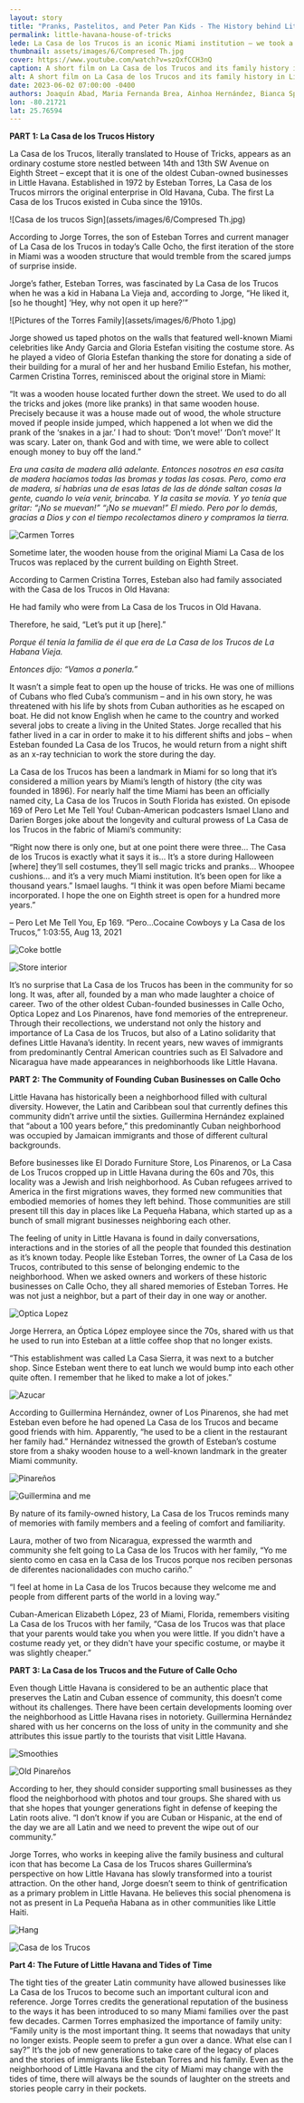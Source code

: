 ```yaml
---
layout: story
title: "Pranks, Pastelitos, and Peter Pan Kids - The History behind Little Havana’s House of Tricks"
permalink: little-havana-house-of-tricks
lede: La Casa de los Trucos is an iconic Miami institution – we took a look at its intergenerational history and discovered the ways it contributed to Little Havana as we know it today.
thumbnail: assets/images/6/Compresed Th.jpg
cover: https://www.youtube.com/watch?v=szQxfCCH3nQ
caption: A short film on La Casa de los Trucos and its family history in Little Havana
alt: A short film on La Casa de los Trucos and its family history in Little Havana
date: 2023-06-02 07:00:00 -0400
authors: Joaquín Abad, Maria Fernanda Brea, Ainhoa Hernández, Bianca Sproul
lon: -80.21721
lat: 25.76594
---
```


**PART 1: La Casa de los Trucos History**

La Casa de los Trucos, literally translated to House of Tricks, appears as an ordinary costume store nestled between 14th and 13th SW Avenue on Eighth Street – except that it is one of the oldest Cuban-owned businesses in Little Havana. Established in 1972 by Esteban Torres, La Casa de los Trucos mirrors the original enterprise in Old Havana, Cuba. The first La Casa de los Trucos existed in Cuba since the 1910s.

![Casa de los trucos Sign](assets/images/6/Compresed Th.jpg)

According to Jorge Torres, the son of Esteban Torres and current manager of La Casa de los Trucos in today’s Calle Ocho, the first iteration of the store in Miami was a wooden structure that would tremble from the scared jumps of surprise inside.

Jorge’s father, Esteban Torres, was fascinated by La Casa de los Trucos when he was a kid in Habana La Vieja and, according to Jorge, “He liked it, [so he thought] ‘Hey, why not open it up here?’”

![Pictures of the Torres Family](assets/images/6/Photo 1.jpg)

Jorge showed us taped photos on the walls that featured well-known Miami celebrities like Andy Garcia and Gloria Estefan visiting the costume store. As he played a video of Gloria Estefan thanking the store for donating a side of their building for a mural of her and her husband Emilio Estefan, his mother, Carmen Cristina Torres, reminisced about the original store in Miami:

“It was a wooden house located further down the street. We used to do all the tricks and jokes (more like pranks) in that same wooden house. Precisely because it was a house made out of wood, the whole structure moved if people inside jumped, which happened a lot when we did the prank of the ‘snakes in a jar.’ I had to shout: ‘Don’t move!’ ‘Don’t move!’ It was scary. Later on, thank God and with time, we were able to collect enough money to buy off the land.”

_Era una casita de madera allá adelante. Entonces nosotros en esa casita de madera hacíamos todas las bromas y todas las cosas. Pero, como era de madera, sí habrías una de esas latas de las de dónde saltan cosas la gente, cuando lo veía venir, brincaba. Y la casita se movía. Y yo tenía que gritar: “¡No se muevan!” “¡No se muevan!” El miedo. Pero por lo demás, gracias a Dios y con el tiempo recolectamos dinero y compramos la tierra._

![Carmen Torres](assets/images/6/IMG_2144.jpg)

Sometime later, the wooden house from the original Miami La Casa de los Trucos was replaced by the current building on Eighth Street.

According to Carmen Cristina Torres, Esteban also had family associated with the Casa de los Trucos in Old Havana:

He had family who were from La Casa de los Trucos in Old Havana.

Therefore, he said, “Let’s put it up [here].”

_Porque él tenía la familia de él que era de La Casa de los Trucos de La Habana Vieja._

_Entonces dijo: “Vamos a ponerla.”_

It wasn’t a simple feat to open up the house of tricks. He was one of millions of Cubans who fled Cuba’s communism – and in his own story, he was threatened with his life by shots from Cuban authorities as he escaped on boat. He did not know English when he came to the country and worked several jobs to create a living in the United States. Jorge recalled that his father lived in a car in order to make it to his different shifts and jobs – when Esteban founded La Casa de los Trucos, he would return from a night shift as an x-ray technician to work the store during the day.

La Casa de los Trucos has been a landmark in Miami for so long that it’s considered a million years by Miami’s length of history (the city was founded in 1896). For nearly half the time Miami has been an officially named city, La Casa de los Trucos in South Florida has existed. On episode 169 of Pero Let Me Tell You! Cuban-American podcasters Ismael Llano and Darien Borges joke about the longevity and cultural prowess of La Casa de los Trucos in the fabric of Miami’s community:

“Right now there is only one, but at one point there were three… The Casa de los Trucos is exactly what it says it is… It’s a store during Halloween [where] they’ll sell costumes, they’ll sell magic tricks and pranks… Whoopee cushions… and it’s a very much Miami institution. It’s been open for like a thousand years.” Ismael laughs. “I think it was open before Miami became incorporated. I hope the one on Eighth street is open for a hundred more years.”

– Pero Let Me Tell You, Ep 169. “Pero…Cocaine Cowboys y La Casa de los Trucos,” 1:03:55, Aug 13, 2021

![Coke bottle](assets/images/6/Coke.jpg)

![Store interior](assets/images/6/IMG_1995.jpg)

It’s no surprise that La Casa de los Trucos has been in the community for so long. It was, after all, founded by a man who made laughter a choice of career. Two of the other oldest Cuban-founded businesses in Calle Ocho, Optica Lopez and Los Pinarenos, have fond memories of the entrepreneur. Through their recollections, we understand not only the history and importance of La Casa de los Trucos, but also of a Latino solidarity that defines Little Havana’s identity. In recent years, new waves of immigrants from predominantly Central American countries such as El Salvadore and Nicaragua have made appearances in neighborhoods like Little Havana.

**PART 2: The Community of Founding Cuban Businesses on Calle Ocho**

Little Havana has historically been a neighborhood filled with cultural diversity. However, the Latin and Caribbean soul that currently defines this community didn’t arrive until the sixties. Guillermina Hernández explained that “about a 100 years before,” this predominantly Cuban neighborhood was occupied by Jamaican immigrants and those of different cultural backgrounds.

Before businesses like El Dorado Furniture Store, Los Pinarenos, or La Casa de Los Trucos cropped up in Little Havana during the 60s and 70s, this locality was a Jewish and Irish neighborhood. As Cuban refugees arrived to America in the first migrations waves, they formed new communities that embodied memories of homes they left behind. Those communities are still present till this day in places like La Pequeña Habana, which started up as a bunch of small migrant businesses neighboring each other.

The feeling of unity in Little Havana is found in daily conversations, interactions and in the stories of all the people that founded this destination as it’s known today. People like Esteban Torres, the owner of La Casa de los Trucos, contributed to this sense of belonging endemic to the neighborhood. When we asked owners and workers of these historic businesses on Calle Ocho, they all shared memories of Esteban Torres. He was not just a neighbor, but a part of their day in one way or another.

![Optica Lopez](assets/images/6/IMG_2057.jpg)

Jorge Herrera, an Óptica López employee since the 70s, shared with us that he used to run into Esteban at a little coffee shop that no longer exists.

“This establishment was called La Casa Sierra, it was next to a butcher shop. Since Esteban went there to eat lunch we would bump into each other quite often. I remember that he liked to make a lot of jokes.”

![Azucar](assets/images/6/IMG_2065.jpg)

According to Guillermina Hernández, owner of Los Pinarenos, she had met Esteban even before he had opened La Casa de los Trucos and became good friends with him. Apparently, “he used to be a client in the restaurant her family had.” Hernández witnessed the growth of Esteban’s costume store from a shaky wooden house to a well-known landmark in the greater Miami community.

![Pinareños](assets/images/6/IMG_2089.jpg)

![Guillermina and me](assets/images/6/IMG_2102.jpg)

By nature of its family-owned history, La Casa de los Trucos reminds many of memories with family members and a feeling of comfort and familiarity.

Laura, mother of two from Nicaragua, expressed the warmth and community she felt going to La Casa de los Trucos with her family, “Yo me siento como en casa en la Casa de los Trucos porque nos reciben personas de diferentes nacionalidades con mucho cariño.”

“I feel at home in La Casa de los Trucos because they welcome me and people from different parts of the world in a loving way.”

Cuban-American Elizabeth López, 23 of Miami, Florida, remembers visiting La Casa de los Trucos with her family, “Casa de los Trucos was that place that your parents would take you when you were little. If you didn't have a costume ready yet, or they didn't have your specific costume, or maybe it was slightly cheaper.”

**PART 3: La Casa de los Trucos and the Future of Calle Ocho**

Even though Little Havana is considered to be an authentic place that preserves the Latin and Cuban essence of community, this doesn’t come without its challenges. There have been certain developments looming over the neighborhood as Little Havana rises in notoriety. Guillermina Hernández shared with us her concerns on the loss of unity in the community and she attributes this issue partly to the tourists that visit Little Havana.

![Smoothies](assets/images/6/IMG_2129.jpg)

![Old Pinareños](assets/images/6/IMG_2132.jpg)

According to her, they should consider supporting small businesses as they flood the neighborhood with photos and tour groups. She shared with us that she hopes that younger generations fight in defense of keeping the Latin roots alive. “I don’t know if you are Cuban or Hispanic, at the end of the day we are all Latin and we need to prevent the wipe out of our community.”

Jorge Torres, who works in keeping alive the family business and cultural icon that has become La Casa de los Trucos shares Guillermina’s perspective on how Little Havana has slowly transformed into a tourist attraction. On the other hand, Jorge doesn’t seem to think of gentrification as a primary problem in Little Havana. He believes this social phenomena is not as present in La Pequeña Habana as in other communities like Little Haiti.

![Hang](assets/images/6/IMG_2098.jpg)

![Casa de los Trucos](assets/images/6/IMG_2011.jpg)

**Part 4: The Future of Little Havana and Tides of Time**

The tight ties of the greater Latin community have allowed businesses like La Casa de los Trucos to become such an important cultural icon and reference. Jorge Torres credits the generational reputation of the business to the ways it has been introduced to so many Miami families over the past few decades. Carmen Torres emphasized the importance of family unity: “Family unity is the most important thing. It seems that nowadays that unity no longer exists. People seem to prefer a gun over a dance. What else can I say?”
It’s the job of new generations to take care of the legacy of places and the stories of immigrants like Esteban Torres and his family. Even as the neighborhood of Little Havana and the city of Miami may change with the tides of time, there will always be the sounds of laughter on the streets and stories people carry in their pockets.

<div class="flourish-embed flourish-scatter" data-src="visualisation/13988519"><script src="https://public.flourish.studio/resources/embed.js"></script></div>
